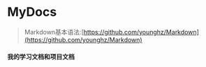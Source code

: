 # MyDocs

> Markdown基本语法:[https://github.com/younghz/Markdown](https://github.com/younghz/Markdown)

#### 我的学习文档和项目文档
